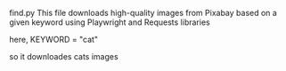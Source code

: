 find.py
This file downloads high-quality images from Pixabay based 
on a given keyword using Playwright and Requests libraries


here, KEYWORD = "cat"

so it downloades cats images